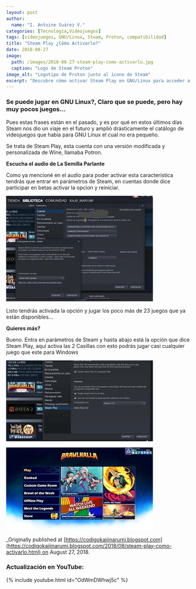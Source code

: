 ```yaml
---
layout: post
author:
  name: "I. Antoine Suárez V."
categories: [Tecnología,Videojuegos]
tags: [videojuegos, GNU/Linux, Steam, Proton, compatibilidad]
title: "Steam Play ¿Cómo Activarlo?"
date: 2018-08-27
image:
  path: /images/2018-08-27-steam-play-como-activarlo.jpg
  caption: "Logo de Steam Proton"
image_alt: "Logotipo de Proton junto al ícono de Steam"
excerpt: "Descubre cómo activar Steam Play en GNU/Linux para acceder a una amplia gama de videojuegos de Windows gracias a Proton, la capa de compatibilidad integrada por Valve."
---
```


### Se puede jugar en GNU Linux?, Claro que se puede, pero hay muy pocos juegos…

Pues estas frases están en el pasado, y es por qué en estos últimos días Steam nos dio un viaje en el futuro y amplió drásticamente el catálogo de videojuegos que había para GNU Linux el cual no era pequeño.

Se trata de Steam Play, esta cuenta con una versión modificada y personalizada de Wine, llamaba Potron.

**Escucha el audio de La Semilla Parlante**

Como ya mencioné en el audio para poder activar esta característica tendrás que entrar en parámetros de Steam, en cuentas donde dice participar en betas activar la opcion y reiniciar.

![](/images/2018-08-27-steam-play-como-activarlo1.jpg)

Listo tendrás activada la opción y jugar los poco más de 23 juegos que ya están disponibles…  

**Quieres más?**

Bueno. Entra en parámetros de Steam y hasta abajo está la opción que dice Steam Play, aquí activa las 2 Casillas con esto podrás jugar casi cualquier juego que este para Windows

![](/images/2018-08-27-steam-play-como-activarlo2.jpg)

![](/images/2018-08-27-steam-play-como-activarlo3.jpg)

_Originally published at [https://codigokajiinarumi.blogspot.com](https://codigokajiinarumi.blogspot.com/2018/08/steam-play-como-activarlo.html) on August 27, 2018.  
  
### Actualización en YouTube:

{% include youtube.html id="OdWmDWhwj5c" %}
